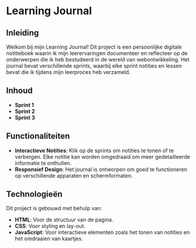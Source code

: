 
# Learning Journal

## Inleiding
Welkom bij mijn Learning Journal! Dit project is een persoonlijke digitale notitieboek waarin ik mijn leerervaringen documenteer en reflecteer op de onderwerpen die ik heb bestudeerd in de wereld van webontwikkeling. Het journal bevat verschillende sprints, waarbij elke sprint notities en lessen bevat die ik tijdens mijn leerproces heb verzameld.

## Inhoud
- **Sprint 1**
- **Sprint 2**
- **Sprint 3**

## Functionaliteiten
- **Interactieve Notities**: Klik op de sprints om notities te tonen of te verbergen. Elke notitie kan worden omgedraaid om meer gedetailleerde informatie te onthullen.
- **Responsief Design**: Het journal is ontworpen om goed te functioneren op verschillende apparaten en schermformaten.

## Technologieën
Dit project is gebouwd met behulp van:
- **HTML**: Voor de structuur van de pagina.
- **CSS**: Voor styling en lay-out.
- **JavaScript**: Voor interactieve elementen zoals het tonen van notities en het omdraaien van kaartjes.

